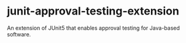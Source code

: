 # junit-approval-testing-extension
An extension of JUnit5 that enables approval testing for Java-based software.
